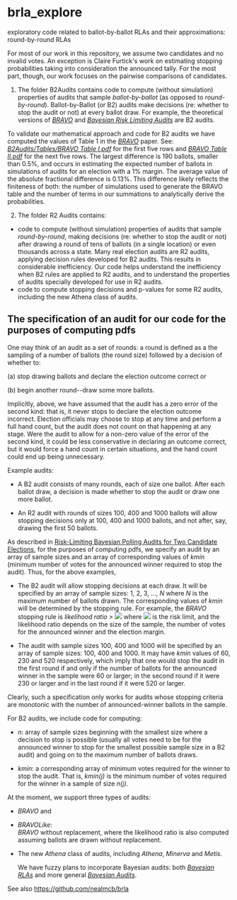 # brla_explore
exploratory code related to ballot-by-ballot RLAs and their approximations: round-by-round RLAs

For most of our work in this repository, we assume two candidates and no invalid votes. An exception is Claire Furtick's work on estimating stopping probabilities taking into consideration the announced tally. For the most part, though, our work focuses on the pairwise comparisons of candidates. 

1. The folder B2Audits contains code to compute (without simulation) properties of audits that sample *ballot-by-ballot* (as opposed to *round-by-round*). Ballot-by-Ballot (or B2) audits make decisions (re: whether to stop the audit or not) at every ballot draw. For example, the theoretical versions of [*BRAVO*](https://www.usenix.org/system/files/conference/evtwote12/evtwote12-final27.pdf) and [*Bayesian Risk Limiting Audits*](https://arxiv.org/abs/1902.00999) are B2 audits. 

To validate our mathematical approach and code for B2 audits we have computed the values of Table 1 in the [*BRAVO*](https://www.usenix.org/system/files/conference/evtwote12/evtwote12-final27.pdf) paper. See: [*B2Audits/Tables/BRAVO Table I.pdf*](https://github.com/gwexploratoryaudits/brla_explore/blob/poorvi/B2Audits/Tables/BRAVO%20Table%20I.pdf) for the first five rows and [*BRAVO Table II.pdf*](https://github.com/gwexploratoryaudits/brla_explore/blob/master/B2Audits/Tables/BRAVO%20Table%20II.pdf) for the next five rows. The largest difference is 190 ballots, smaller than 0.5\%, and occurs in estimating the expected number of ballots in simulations of audits for an election with a 1\% margin.  The average value of the absolute fractional difference is 0.13\%. This difference likely reflects the finiteness of both: the number of simulations used to generate the BRAVO table and the number of terms in our summations to analytically derive the probabilities. 

2. The folder R2 Audits contains: 
* code to compute (without simulation) properties of audits that sample *round-by-round*, making decisions (re: whether to stop the audit or not) after drawing a round of tens of ballots (in a single location) or even thousands across a state. Many real election audits are R2 audits, applying decision rules developed for B2 audits. This results in considerable inefficiency. Our code helps understand the inefficiency when B2 rules are applied to R2 audits, and to understand the properties of audits specially developed for use in R2 audits. 
* code to compute stopping decisions and p-values for some R2 audits, including the new Athena class of audits. 

## The specification of an audit for our code for the purposes of computing pdfs
One may think of an audit as a set of rounds: a round is defined as a the sampling of a number of ballots (the round size) followed by a decision of whether to: 

(a) stop drawing ballots and declare the election outcome correct or

(b) begin another round--draw some more ballots. 

Implicitly, above, we have assumed that the audit has a zero error of the second kind: that is, it never stops to declare the election outcome incorrect. Election officials may choose to stop at any time and perform a full hand count, but the audit does not count on that happening at any stage. Were the audit to allow for a non-zero value of the error of the second kind, it could be less conservative in declaring an outcome correct, but it would force a hand count in certain situations, and the hand count could end up being unnecessary. 

Example audits: 

* A B2 audit consists of many rounds, each of size one ballot. After each ballot draw, a decision is made whether to stop the audit or draw one more ballot. 

* An R2 audit with rounds of sizes 100, 400 and 1000 ballots will allow stopping decisions only at 100, 400 and 1000 ballots, and not after, say, drawing the first 50 ballots. 

As described in [Risk-Limiting Bayesian Polling Audits for Two Candidate Elections](https://arxiv.org/abs/1902.00999), for the purposes of computing pdfs, we specify an audit by an array of sample sizes and an array of corresponding values of *kmin* (minimum number of votes for the announced winner required to stop the audit). Thus, for the above examples, 

* The B2 audit will allow stopping decisions at each draw. It will be specified by an array of sample sizes: 1, 2, 3, ..., *N* where *N* is the maximum number of ballots drawn. The corresponding values of *kmin* will be determined by the stopping rule. For example, the *BRAVO* stopping rule is *likelihood ratio >* <img src="https://render.githubusercontent.com/render/math?math=\large \frac{1}{\alpha}"> where <img src="https://render.githubusercontent.com/render/math?math=\large \alpha"> is the risk limit, and the likelihood ratio depends on the size of the sample, the number of votes for the announced winner and the election margin. 

* The audit with sample sizes 100, 400 and 1000 will be specified by an array of sample sizes: 100, 400 and 1000. It may have *kmin* values of 60, 230 and 520 respectively, which imply that one would stop the audit in the first round if and only if the number of ballots for the announced winner in the sample were 60 or larger; in the second round if it were 230 or larger and in the last round if it were 520 or larger. 

Clearly, such a specification only works for audits whose stopping criteria are monotonic with the number of announced-winner ballots in the sample. 

For B2 audits, we include code for computing:

* *n*: array of sample sizes beginning with the smallest size where a decision to stop is possible (usually all votes need to be for the announced winner to stop for the smallest possible sample size in a B2 audit) and going on to the maximum number of ballots draws. 

* *kmin*: a corresponding array of minimum votes required for the winner to stop the audit. That is, *kmin(j)* is the minimum number of votes required for the winner in a sample of size *n(j)*.  

At the moment, we support three types of audits: 

* *BRAVO* and 
* *BRAVOLike*:  
  *BRAVO* without replacement, where the likelihood ratio is also computed assuming ballots are drawn without replacement. 
* The new *Athena* class of audits, including *Athena*, *Minerva* and *Metis*. 
  
  We have fuzzy plans to incorporate Bayesian audits: both [*Bayesian RLAs*](https://arxiv.org/abs/1902.00999) and more general [*Bayesian Audits*](https://arxiv.org/abs/1801.00528). 

See also https://github.com/nealmcb/brla
